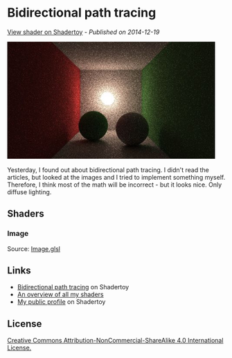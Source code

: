 ﻿# Bidirectional path tracing
[View shader on Shadertoy](https://www.shadertoy.com/view/MtfGR4) - _Published on 2014-12-19_ 

![thumbnail](./thumbnail.jpg)

Yesterday, I found out about bidirectional path tracing. I didn't read the articles, but looked at the images and I tried to implement something myself. Therefore, I think most of the math will be incorrect - but it looks nice. Only diffuse lighting.
## Shaders

### Image

Source: [Image.glsl](./Image.glsl)

## Links
* [Bidirectional path tracing](https://www.shadertoy.com/view/MtfGR4) on Shadertoy
* [An overview of all my shaders](https://reindernijhoff.net/shadertoy/)
* [My public profile](https://www.shadertoy.com/user/reinder) on Shadertoy

## License

[Creative Commons Attribution-NonCommercial-ShareAlike 4.0 International License.](https://creativecommons.org/licenses/by-nc-sa/4.0/)
